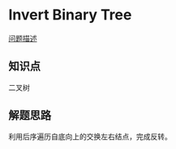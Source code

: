 # Invert Binary Tree

[问题描述](https://leetcode.com/problems/invert-binary-tree/)

## 知识点

二叉树

## 解题思路

利用后序遍历自底向上的交换左右结点，完成反转。
